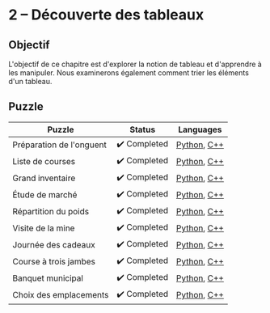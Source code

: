 # 2 – Découverte des tableaux

## Objectif

L'objectif de ce chapitre est d'explorer la notion de tableau et d'apprendre à les manipuler. Nous examinerons également comment trier les éléments d'un tableau.

## Puzzle

| Puzzle                   | Status                       | Languages                                                                                                |
| ------------------------ | ---------------------------- | -------------------------------------------------------------------------------------------------------- |
| Préparation de l'onguent | :heavy_check_mark: Completed | [Python](./01%20-%20Préparation%20de%20l'onguent.py), [C++](./01%20-%20Préparation%20de%20l'onguent.cpp) |
| Liste de courses         | :heavy_check_mark: Completed | [Python](./02%20-%20Liste%20de%20courses.py), [C++](./02%20-%20Liste%20de%20courses.cpp)                 |
| Grand inventaire         | :heavy_check_mark: Completed | [Python](./03%20-%20Grand%20inventaire.py), [C++](./03%20-%20Grand%20inventaire.cpp)                     |
| Étude de marché          | :heavy_check_mark: Completed | [Python](./04%20-%20Étude%20de%20marché.py), [C++](./04%20-%20Étude%20de%20marché.cpp)                   |
| Répartition du poids     | :heavy_check_mark: Completed | [Python](./05%20-%20Répartition%20du%20poids.py), [C++](./05%20-%20Répartition%20du%20poids.cpp)         |
| Visite de la mine        | :heavy_check_mark: Completed | [Python](./06%20-%20Visite%20de%20la%20mine.py), [C++](./06%20-%20Visite%20de%20la%20mine.cpp)           |
| Journée des cadeaux      | :heavy_check_mark: Completed | [Python](./07%20-%20Journée%20des%20cadeaux.py), [C++](./07%20-%20Journée%20des%20cadeaux.cpp)           |
| Course à trois jambes    | :heavy_check_mark: Completed | [Python](./08%20-%20Course%20à%20trois%20jambes.py), [C++](./08%20-%20Course%20à%20trois%20jambes.cpp)   |
| Banquet municipal        | :heavy_check_mark: Completed | [Python](./09%20-%20Banquet%20municipal.py), [C++](./09%20-%20Banquet%20municipal.cpp)                   |
| Choix des emplacements   | :heavy_check_mark: Completed | [Python](./10%20-%20Choix%20des%20emplacements.py), [C++](./10%20-%20Choix%20des%20emplacements.cpp)     |
